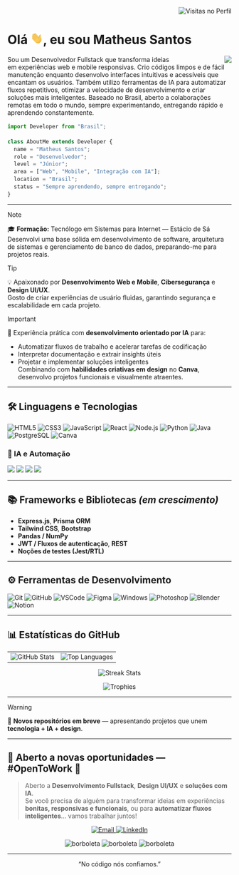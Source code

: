 <p align="right"> 
  <img src="https://komarev.com/ghpvc/?username=MathGSantos&label=Visitas&color=1a1b27&style=flat" alt="Visitas no Perfil"/> 
</p> 

<div align="left"> 
  <h1>Olá <img src="https://raw.githubusercontent.com/ABSphreak/ABSphreak/master/gifs/Hi.gif" width="28px"/>, eu sou Matheus Santos</h1> 
</div> 

<animated-image data-catalyst="" style="float: right; width: 26%;">
  <a target="_blank" rel="noopener noreferrer nofollow" href="https://media.discordapp.net/attachments/1396970504631353516/1406195752610431047/Web_Design_Layout.gif?ex=68a19559&is=68a043d9&hm=df5e64eefc91f1781094c16c2886ee709b60281002773285d75e6b60452bba65&=&width=625&height=625" data-target="animated-image.originalLink">
    <img align="right" src="https://media.discordapp.net/attachments/1396970504631353516/1406195752610431047/Web_Design_Layout.gif?ex=68a19559&is=68a043d9&hm=df5e64eefc91f1781094c16c2886ee709b60281002773285d75e6b60452bba65&=&width=625&height=625" data-canonical-src="https://media.giphy.com/media/M9gbBd9nbDrOTu1Mqx/giphy.gif" style="max-width: 100%; display: inline-block;" data-target="animated-image.originalImage">
  </a> 
  <span class="AnimatedImagePlayer" data-target="animated-image.player" hidden=""> 
    <a data-target="animated-image.replacedLink" class="AnimatedImagePlayer-images" href="https://media.discordapp.net/attachments/1396970504631353516/1406195752610431047/Web_Design_Layout.gif" target="_blank"> 
      <span data-target="animated-image.imageContainer"> 
        <img data-target="animated-image.replacedImage" class="AnimatedImagePlayer-animatedImage" style="display: block; opacity: 1;"> 
        <canvas class="AnimatedImagePlayer-stillImage" aria-hidden="true" width="220" height="276"></canvas>
      </span>
    </a> 
    <button data-target="animated-image.imageButton" class="AnimatedImagePlayer-images" tabindex="-1" hidden=""></button> 
    <span class="AnimatedImagePlayer-controls" data-target="animated-image.controls" hidden=""> 
      <button data-target="animated-image.playButton" class="AnimatedImagePlayer-button" aria-label="Reproduzir Animação"> 
        <svg aria-hidden="true" focusable="false" class="octicon icon-play" width="16" height="16" viewBox="0 0 16 16" fill="none" xmlns="http://www.w3.org/2000/svg"> 
          <path d="M4 13.5427V2.45734C4 1.82607 4.69692 1.4435 5.2295 1.78241L13.9394 7.32507C14.4334 7.63943 14.4334 8.36057 13.9394 8.67493L5.2295 14.2176C4.69692 14.5565 4 14.1739 4 13.5427Z"></path>
        </svg> 
        <svg aria-hidden="true" focusable="false" class="octicon icon-pause" width="16" height="16" viewBox="0 0 16 16" xmlns="http://www.w3.org/2000/svg"> 
          <rect x="4" y="2" width="3" height="12" rx="1"></rect> 
          <rect x="9" y="2" width="3" height="12" rx="1"></rect> 
        </svg> 
      </button> 
      <a data-target="animated-image.openButton" class="AnimatedImagePlayer-button" href="https://media.discordapp.net/attachments/1396970504631353516/1406195752610431047/Web_Design_Layout.gif" target="_blank"> 
        <svg aria-hidden="true" class="octicon" xmlns="http://www.w3.org/2000/svg" viewBox="0 0 16 16" width="16" height="16"> 
          <path fill-rule="evenodd" d="M10.604 1h4.146a.25.25 0 01.25.25v4.146a.25.25 0 01-.427.177L13.03 4.03 9.28 7.78a.75.75 0 01-1.06-1.06l3.75-3.75-1.543-1.543A.25.25 0 0110.604 1zM3.75 2A1.75 1.75 0 002 3.75v8.5c0 .966.784 1.75 1.75 1.75h8.5A1.75 1.75 0 0014 12.25v-3.5a.75.75 0 00-1.5 0v3.5a.25.25 0 01-.25.25h-8.5a.25.25 0 01-.25-.25v-8.5a.25.25 0 01.25-.25h3.5a.75.75 0 000-1.5h-3.5z"></path> 
        </svg> 
      </a> 
    </span> 
  </span>
</animated-image> 

<p>Sou um Desenvolvedor Fullstack que transforma ideias em experiências web e mobile responsivas. Crio códigos limpos e de fácil manutenção enquanto desenvolvo interfaces intuitivas e acessíveis que encantam os usuários. Também utilizo ferramentas de IA para automatizar fluxos repetitivos, otimizar a velocidade de desenvolvimento e criar soluções mais inteligentes. Baseado no Brasil, aberto a colaborações remotas em todo o mundo, sempre experimentando, entregando rápido e aprendendo constantemente.</p>

</div>
</div>
</div>

```js
import Developer from "Brasil";

class AboutMe extends Developer {
  name = "Matheus Santos";
  role = "Desenvolvedor";
  level = "Júnior";
  area = ["Web", "Mobile", "Integração com IA"];
  location = "Brasil";
  status = "Sempre aprendendo, sempre entregando";
}
```

---

> [!NOTE]
> 🎓 **Formação:** Tecnólogo em Sistemas para Internet — Estácio de Sá  
> Desenvolvi uma base sólida em desenvolvimento de software, arquitetura de sistemas e gerenciamento de banco de dados, preparando-me para projetos reais.

> [!TIP]
> 💡 Apaixonado por **Desenvolvimento Web e Mobile**, **Cibersegurança** e **Design UI/UX**.  
> Gosto de criar experiências de usuário fluidas, garantindo segurança e escalabilidade em cada projeto.

> [!IMPORTANT]
> 🤖 Experiência prática com **desenvolvimento orientado por IA** para:  
> - Automatizar fluxos de trabalho e acelerar tarefas de codificação  
> - Interpretar documentação e extrair insights úteis  
> - Projetar e implementar soluções inteligentes  
> Combinando com **habilidades criativas em design** no **Canva**, desenvolvo projetos funcionais e visualmente atraentes.

---

## 🛠️ Linguagens e Tecnologias
<p>
  <img height="40" src="https://cdn.jsdelivr.net/gh/devicons/devicon/icons/html5/html5-original.svg" alt="HTML5"/>
  <img height="40" src="https://cdn.jsdelivr.net/gh/devicons/devicon/icons/css3/css3-original.svg" alt="CSS3"/>
  <img height="40" src="https://cdn.jsdelivr.net/gh/devicons/devicon/icons/javascript/javascript-original.svg" alt="JavaScript"/>
  <img height="40" src="https://cdn.jsdelivr.net/gh/devicons/devicon/icons/react/react-original.svg" alt="React"/>
  <img height="40" src="https://cdn.jsdelivr.net/gh/devicons/devicon/icons/nodejs/nodejs-original.svg" alt="Node.js"/>
  <img height="40" src="https://cdn.jsdelivr.net/gh/devicons/devicon/icons/python/python-original.svg" alt="Python"/>
  <img height="40" src="https://cdn.jsdelivr.net/gh/devicons/devicon/icons/java/java-original.svg" alt="Java"/>
  <img height="40" src="https://cdn.jsdelivr.net/gh/devicons/devicon/icons/postgresql/postgresql-original.svg" alt="PostgreSQL"/>
  <img height="40" src="https://cdn.jsdelivr.net/gh/devicons/devicon/icons/canva/canva-original.svg" alt="Canva"/>
</p>

### 🤖 IA e Automação
<p align="left">
  <img src="https://img.shields.io/badge/ChatGPT-6A5ACD?style=for-the-badge" />
  <img src="https://img.shields.io/badge/Gemini-483D8B?style=for-the-badge" />
  <img src="https://img.shields.io/badge/Engenharia%20de%20Prompt-4B0082?style=for-the-badge" />
  <img src="https://img.shields.io/badge/Automação-5D3FD3?style=for-the-badge" />
</p>

---

## 📚 Frameworks e Bibliotecas *(em crescimento)*
- **Express.js**, **Prisma ORM**
- **Tailwind CSS**, **Bootstrap**
- **Pandas / NumPy**
- **JWT / Fluxos de autenticação**, **REST**
- **Noções de testes (Jest/RTL)**

---

## ⚙️ Ferramentas de Desenvolvimento
<p>
<img height="40" src="https://cdn.jsdelivr.net/gh/devicons/devicon/icons/git/git-original.svg" alt="Git"/>
<img height="40" src="https://cdn.jsdelivr.net/gh/simple-icons/simple-icons/icons/github.svg" alt="GitHub"/>
<img height="40" src="https://cdn.jsdelivr.net/gh/devicons/devicon/icons/vscode/vscode-original.svg" alt="VSCode"/>
<img height="40" src="https://cdn.jsdelivr.net/gh/devicons/devicon/icons/figma/figma-original.svg" alt="Figma"/>
<img height="40" src="https://cdn.jsdelivr.net/gh/devicons/devicon/icons/windows8/windows8-original.svg" alt="Windows"/>
<img height="40" src="https://cdn.jsdelivr.net/gh/devicons/devicon/icons/photoshop/photoshop-original.svg" alt="Photoshop"/>
<img height="40" src="https://cdn.jsdelivr.net/gh/devicons/devicon/icons/blender/blender-original.svg" alt="Blender"/>
<img height="40" src="https://cdn.jsdelivr.net/gh/devicons/devicon/icons/notion/notion-original.svg" alt="Notion"/>
</p>

---

## 📊 Estatísticas do GitHub
<table align="center">
  <tr>
    <td>
      <img height="160em" src="https://github-readme-stats.vercel.app/api?username=MathGSantos&show_icons=true&theme=tokyonight&hide=issues" alt="GitHub Stats"/>
    </td>
    <td>
      <img height="160em" src="https://github-readme-stats.vercel.app/api/top-langs/?username=MathGSantos&layout=compact&theme=tokyonight" alt="Top Languages"/>
    </td>
  </tr>
</table>

<!-- Streak Stats -->

<p align="center">
  <img height="150em" src="https://streak-stats.demolab.com?user=MathGSantos&theme=tokyonight&date_format=j%20M%5B%20Y%5D" alt="Streak Stats"/>
</p>

<!-- Trophies -->
<p align="center">
  <img src="https://github-profile-trophy.vercel.app/?username=MathGSantos&theme=tokyonight&no-frame=true&row=1&column=6" alt="Trophies"/>
</p>

---

> [!WARNING]
> 🚧 **Novos repositórios em breve** — apresentando projetos que unem **tecnologia + IA + design**.

---

## 🦋 Aberto a novas oportunidades — #OpenToWork 🚀

> Aberto a **Desenvolvimento Fullstack**, **Design UI/UX** e **soluções com IA**.  
> Se você precisa de alguém para transformar ideias em experiências **bonitas, responsivas e funcionais**, ou para **automatizar fluxos inteligentes**... vamos trabalhar juntos!

<p align="center">
  <a href="mailto:matheus.g.santos.dev@gmail.com">
    <img src="https://img.shields.io/badge/✉️%20Email-8A2BE2?style=for-the-badge&logo=gmail&logoColor=white" alt="Email"/>
  </a>
  <a href="https://www.linkedin.com/in/mathgsantos" target="_blank">
    <img src="https://img.shields.io/badge/💼%20LinkedIn-6A5ACD?style=for-the-badge&logo=linkedin&logoColor=white" alt="LinkedIn"/>
  </a>
</p>

<p align="center">
  <img src="https://media.tenor.com/e3ZQyEj3-JUAAAAj/purple-butterfly.gif" width="50" alt="borboleta"/>
  <img src="https://media.tenor.com/e3ZQyEj3-JUAAAAj/purple-butterfly.gif" width="50" alt="borboleta"/>
  <img src="https://media.tenor.com/e3ZQyEj3-JUAAAAj/purple-butterfly.gif" width="50" alt="borboleta"/>
</p>

---

<p align="center"> “No código nós confiamos.” </p>
